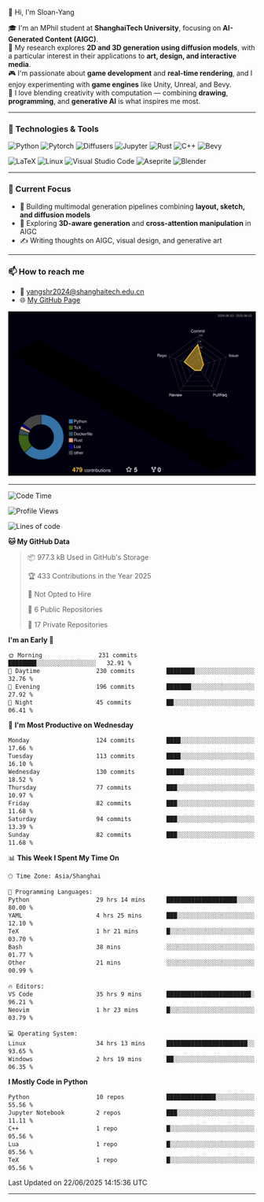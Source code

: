 👋 Hi, I'm Sloan-Yang

🎓 I'm an MPhil student at **ShanghaiTech University**, focusing on **AI-Generated Content (AIGC)**.  
🧠 My research explores **2D and 3D generation using diffusion models**, with a particular interest in their applications to **art, design, and interactive media**.  
🎮 I'm passionate about **game development** and **real-time rendering**, and I enjoy experimenting with **game engines** like Unity, Unreal, and Bevy.  
🎨 I love blending creativity with computation — combining **drawing**, **programming**, and **generative AI** is what inspires me most.

---

### 🧰 Technologies & Tools

![Python](https://img.shields.io/badge/python-%233776AB.svg?style=for-the-badge&logo=python&logoColor=white)
![Pytorch](https://img.shields.io/badge/pytorch-%23EE4C2C.svg?style=for-the-badge&logo=pytorch&logoColor=white)
![Diffusers](https://img.shields.io/badge/diffusers-HuggingFace-yellow?style=for-the-badge&logo=huggingface&logoColor=black)
![Jupyter](https://img.shields.io/badge/Jupyter-%23F37626.svg?style=for-the-badge&logo=Jupyter&logoColor=white)
![Rust](https://img.shields.io/badge/Rust-%23000000.svg?style=for-the-badge&logo=rust&logoColor=white)
![C++](https://img.shields.io/badge/C++-%2300599C.svg?style=for-the-badge&logo=c%2B%2B&logoColor=white)
![Bevy](https://img.shields.io/badge/Bevy-000000.svg?style=for-the-badge&logo=bevy&logoColor=white)

![LaTeX](https://img.shields.io/badge/LaTeX-47A141?style=for-the-badge&logo=latex&logoColor=white)
![Linux](https://img.shields.io/badge/Linux-FCC624?style=for-the-badge&logo=linux&logoColor=black)
![Visual Studio Code](https://img.shields.io/badge/VSCode-0078d7.svg?style=for-the-badge&logo=visual-studio-code&logoColor=white)
![Aseprite](https://img.shields.io/badge/Aseprite-FFFFFF?style=for-the-badge&logo=Aseprite&logoColor=%237D929E)
![Blender](https://img.shields.io/badge/Blender-F5792A?style=for-the-badge&logo=blender&logoColor=white)

---

### 🔭 Current Focus

- 🎨 Building multimodal generation pipelines combining **layout, sketch, and diffusion models**
- 🧪 Exploring **3D-aware generation** and **cross-attention manipulation** in AIGC
- ✍️ Writing thoughts on AIGC, visual design, and generative art

---

### 📫 How to reach me

- 📧 <a href="mailto:yangshr2024@shanghaitech.edu.cn">yangshr2024@shanghaitech.edu.cn</a>
- 🌐 [My GitHub Page](https://sloan-yang.github.io)  



![3D Profile](https://raw.githubusercontent.com/Sloan-Yang/Sloan-Yang/main/profile-3d-contrib/profile-night-rainbow.svg)

---


<!--START_SECTION:waka-->
![Code Time](http://img.shields.io/badge/Code%20Time-259%20hrs%2013%20mins-blue)

![Profile Views](http://img.shields.io/badge/Profile%20Views-5-blue)

![Lines of code](https://img.shields.io/badge/From%20Hello%20World%20I%27ve%20Written-2.0%20million%20lines%20of%20code-blue)

**🐱 My GitHub Data** 

> 📦 977.3 kB Used in GitHub's Storage 
 > 
> 🏆 433 Contributions in the Year 2025
 > 
> 🚫 Not Opted to Hire
 > 
> 📜 6 Public Repositories 
 > 
> 🔑 17 Private Repositories 
 > 
**I'm an Early 🐤** 

```text
🌞 Morning                231 commits         ████████░░░░░░░░░░░░░░░░░   32.91 % 
🌆 Daytime                230 commits         ████████░░░░░░░░░░░░░░░░░   32.76 % 
🌃 Evening                196 commits         ███████░░░░░░░░░░░░░░░░░░   27.92 % 
🌙 Night                  45 commits          ██░░░░░░░░░░░░░░░░░░░░░░░   06.41 % 
```
📅 **I'm Most Productive on Wednesday** 

```text
Monday                   124 commits         ████░░░░░░░░░░░░░░░░░░░░░   17.66 % 
Tuesday                  113 commits         ████░░░░░░░░░░░░░░░░░░░░░   16.10 % 
Wednesday                130 commits         █████░░░░░░░░░░░░░░░░░░░░   18.52 % 
Thursday                 77 commits          ███░░░░░░░░░░░░░░░░░░░░░░   10.97 % 
Friday                   82 commits          ███░░░░░░░░░░░░░░░░░░░░░░   11.68 % 
Saturday                 94 commits          ███░░░░░░░░░░░░░░░░░░░░░░   13.39 % 
Sunday                   82 commits          ███░░░░░░░░░░░░░░░░░░░░░░   11.68 % 
```


📊 **This Week I Spent My Time On** 

```text
🕑︎ Time Zone: Asia/Shanghai

💬 Programming Languages: 
Python                   29 hrs 14 mins      ████████████████████░░░░░   80.00 % 
YAML                     4 hrs 25 mins       ███░░░░░░░░░░░░░░░░░░░░░░   12.10 % 
TeX                      1 hr 21 mins        █░░░░░░░░░░░░░░░░░░░░░░░░   03.70 % 
Bash                     38 mins             ░░░░░░░░░░░░░░░░░░░░░░░░░   01.77 % 
Other                    21 mins             ░░░░░░░░░░░░░░░░░░░░░░░░░   00.99 % 

🔥 Editors: 
VS Code                  35 hrs 9 mins       ████████████████████████░   96.21 % 
Neovim                   1 hr 23 mins        █░░░░░░░░░░░░░░░░░░░░░░░░   03.79 % 

💻 Operating System: 
Linux                    34 hrs 13 mins      ███████████████████████░░   93.65 % 
Windows                  2 hrs 19 mins       ██░░░░░░░░░░░░░░░░░░░░░░░   06.35 % 
```

**I Mostly Code in Python** 

```text
Python                   10 repos            ██████████████░░░░░░░░░░░   55.56 % 
Jupyter Notebook         2 repos             ███░░░░░░░░░░░░░░░░░░░░░░   11.11 % 
C++                      1 repo              █░░░░░░░░░░░░░░░░░░░░░░░░   05.56 % 
Lua                      1 repo              █░░░░░░░░░░░░░░░░░░░░░░░░   05.56 % 
TeX                      1 repo              █░░░░░░░░░░░░░░░░░░░░░░░░   05.56 % 
```




 Last Updated on 22/06/2025 14:15:36 UTC
<!--END_SECTION:waka-->

---





